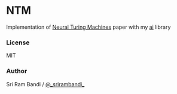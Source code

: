 # NTM

Implementation of [Neural Turing Machines](https://arxiv.org/abs/1410.5401) paper with my [ai](https://github.com/srirambandi/ai) library

### License

MIT

### Author

Sri Ram Bandi / [@\_srirambandi\_](https://twitter.com/_srirambandi_)
